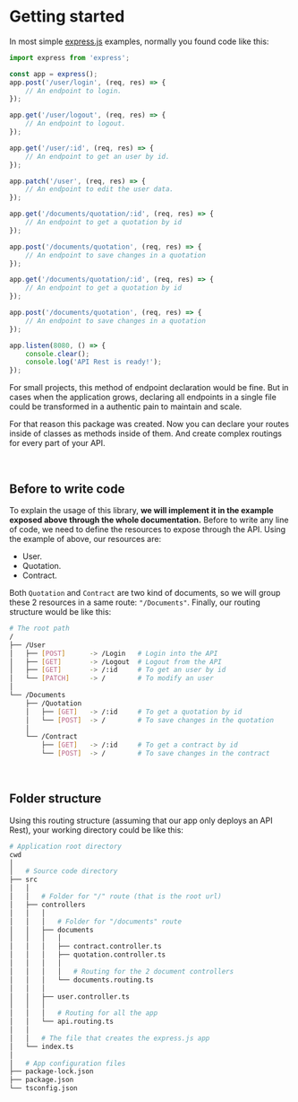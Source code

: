 # Getting started

In most simple [express.js](https://www.npmjs.com/package/express) examples, normally you found code like this:
```ts
import express from 'express';

const app = express();
app.post('/user/login', (req, res) => {
    // An endpoint to login.
});

app.get('/user/logout', (req, res) => {
    // An endpoint to logout.
});

app.get('/user/:id', (req, res) => {
    // An endpoint to get an user by id.
});

app.patch('/user', (req, res) => {
    // An endpoint to edit the user data.
});

app.get('/documents/quotation/:id', (req, res) => {
    // An endpoint to get a quotation by id
});

app.post('/documents/quotation', (req, res) => {
    // An endpoint to save changes in a quotation
});

app.get('/documents/quotation/:id', (req, res) => {
    // An endpoint to get a quotation by id
});

app.post('/documents/quotation', (req, res) => {
    // An endpoint to save changes in a quotation
});

app.listen(8080, () => {
    console.clear();
    console.log('API Rest is ready!');
});
```
For small projects, this method of endpoint declaration would be fine. But in cases when the application grows, declaring all endpoints in a single file could be transformed in a authentic pain to maintain and scale.

For that reason this package was created. Now you can declare your routes inside of classes as methods inside of them. And create complex routings for every part of your API.

<br />

## Before to write code

To explain the usage of this library, __we will implement it in the example exposed above through the whole documentation.__ Before to write any line of code, we need to define the resources to expose through the API. Using the example of above, our resources are:
- User.
- Quotation.
- Contract.

Both `Quotation` and `Contract` are two kind of documents, so we will group these 2 resources in a same route: `"/Documents"`. Finally, our routing structure would be like this:
```bash
# The root path
/
├── /User
│   ├── [POST]      -> /Login   # Login into the API
│   ├── [GET]       -> /Logout  # Logout from the API
│   ├── [GET]       -> /:id     # To get an user by id
│   └── [PATCH]     -> /        # To modify an user
│   
└── /Documents
    ├── /Quotation
    │   ├── [GET]   -> /:id     # To get a quotation by id
    │   └── [POST]  -> /        # To save changes in the quotation
    │   
    └── /Contract
        ├── [GET]   -> /:id     # To get a contract by id
        └── [POST]  -> /        # To save changes in the contract
```

<br />

## Folder structure

Using this routing structure (assuming that our app only deploys an API Rest), your working directory could be like this:
```bash
# Application root directory
cwd
│   
│   # Source code directory
├── src
│   │   
│   │   # Folder for "/" route (that is the root url)
│   ├── controllers
│   │   │   
│   │   │   # Folder for "/documents" route
│   │   ├── documents
│   │   │   │   
│   │   │   ├── contract.controller.ts
│   │   │   ├── quotation.controller.ts
│   │   │   │   
│   │   │   │   # Routing for the 2 document controllers
│   │   │   └── documents.routing.ts
│   │   │   
│   │   ├── user.controller.ts
│   │   │   
│   │   │   # Routing for all the app
│   │   └── api.routing.ts
│   │   
│   │   # The file that creates the express.js app
│   └── index.ts
│   
│   # App configuration files
├── package-lock.json
├── package.json
└── tsconfig.json
```
